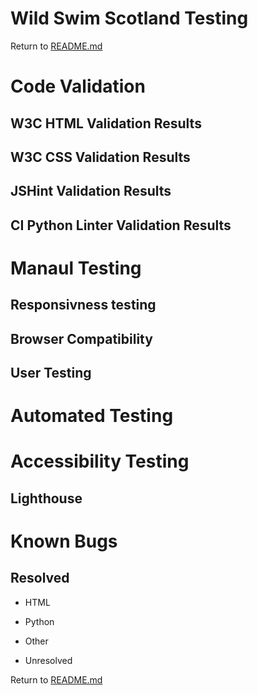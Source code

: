 # Wild Swim Scotland Testing

Return to [README.md](README.md)

# Code Validation 

## W3C HTML Validation Results

## W3C CSS Validation Results

## JSHint Validation Results

## CI Python Linter Validation Results

# Manaul Testing

## Responsivness testing

## Browser Compatibility

## User Testing

# Automated Testing

# Accessibility Testing

## Lighthouse

# Known Bugs

## Resolved

- HTML

- Python

- Other

- Unresolved 

Return to [README.md](README.md)




